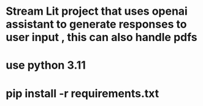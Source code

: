 

# Stream Lit project that  uses openai assistant to generate  responses to user input  , this can also handle pdfs



# use python 3.11


# pip install -r requirements.txt